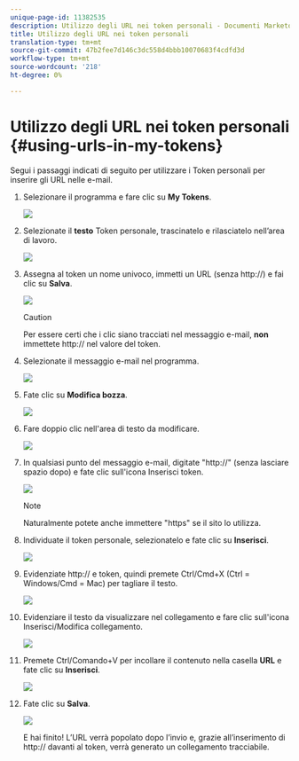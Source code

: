 ```yaml
---
unique-page-id: 11382535
description: Utilizzo degli URL nei token personali - Documenti Marketo - Documentazione prodotto
title: Utilizzo degli URL nei token personali
translation-type: tm+mt
source-git-commit: 47b2fee7d146c3dc558d4bbb10070683f4cdfd3d
workflow-type: tm+mt
source-wordcount: '218'
ht-degree: 0%

---
```



# Utilizzo degli URL nei token personali {#using-urls-in-my-tokens}

Segui i passaggi indicati di seguito per utilizzare i Token personali per inserire gli URL nelle e-mail.

1. Selezionare il programma e fare clic su **My Tokens**.

   ![](assets/one-4.png)

1. Selezionate il **testo** Token personale, trascinatelo e rilasciatelo nell’area di lavoro.

   ![](assets/two-4.png)

1. Assegna al token un nome univoco, immetti un URL (senza http://) e fai clic su **Salva**.

   ![](assets/three-4.png)

   >[!CAUTION]
   >
   >Per essere certi che i clic siano tracciati nel messaggio e-mail, **non** immettete http:// nel valore del token.

1. Selezionate il messaggio e-mail nel programma.

   ![](assets/four-3.png)

1. Fate clic su **Modifica bozza**.

   ![](assets/five-3.png)

1. Fare doppio clic nell&#39;area di testo da modificare.

   ![](assets/six-1.png)

1. In qualsiasi punto del messaggio e-mail, digitate &quot;http://&quot; (senza lasciare spazio dopo) e fate clic sull&#39;icona Inserisci token.

   ![](assets/seven.png)

   >[!NOTE]
   >
   >Naturalmente potete anche immettere &quot;https&quot; se il sito lo utilizza.

1. Individuate il token personale, selezionatelo e fate clic su **Inserisci**.

   ![](assets/eight.png)

1. Evidenziate http:// e token, quindi premete Ctrl/Cmd+X (Ctrl = Windows/Cmd = Mac) per tagliare il testo.

   ![](assets/nine.png)

1. Evidenziare il testo da visualizzare nel collegamento e fare clic sull&#39;icona Inserisci/Modifica collegamento.

   ![](assets/ten.png)

1. Premete Ctrl/Comando+V per incollare il contenuto nella casella **URL** e fate clic su **Inserisci**.

   ![](assets/eleven.png)

1. Fate clic su **Salva**.

   ![](assets/twelve.png)

   E hai finito! L’URL verrà popolato dopo l’invio e, grazie all’inserimento di http:// davanti al token, verrà generato un collegamento tracciabile.

